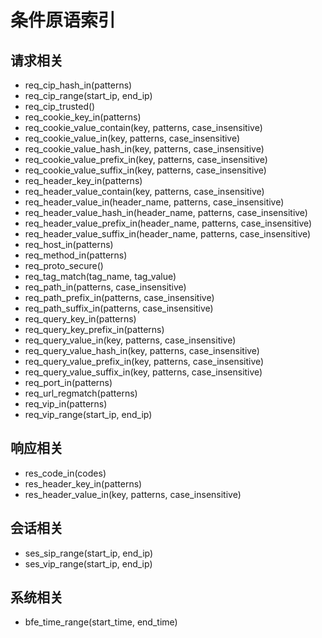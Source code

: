 # 条件原语索引

## 请求相关
 * req_cip_hash_in(patterns)
 * req_cip_range(start_ip, end_ip)
 * req_cip_trusted()
 * req_cookie_key_in(patterns)
 * req_cookie_value_contain(key, patterns, case_insensitive)
 * req_cookie_value_in(key, patterns, case_insensitive)
 * req_cookie_value_hash_in(key, patterns, case_insensitive)
 * req_cookie_value_prefix_in(key, patterns, case_insensitive)
 * req_cookie_value_suffix_in(key, patterns, case_insensitive)
 * req_header_key_in(patterns)
 * req_header_value_contain(key, patterns, case_insensitive)
 * req_header_value_in(header_name, patterns, case_insensitive)
 * req_header_value_hash_in(header_name, patterns, case_insensitive)
 * req_header_value_prefix_in(header_name, patterns, case_insensitive)
 * req_header_value_suffix_in(header_name, patterns, case_insensitive)
 * req_host_in(patterns)
 * req_method_in(patterns)
 * req_proto_secure()
 * req_tag_match(tag_name, tag_value)
 * req_path_in(patterns, case_insensitive)
 * req_path_prefix_in(patterns, case_insensitive)
 * req_path_suffix_in(patterns, case_insensitive)
 * req_query_key_in(patterns)
 * req_query_key_prefix_in(patterns)
 * req_query_value_in(key, patterns, case_insensitive)
 * req_query_value_hash_in(key, patterns, case_insensitive)
 * req_query_value_prefix_in(key, patterns, case_insensitive)
 * req_query_value_suffix_in(key, patterns, case_insensitive)
 * req_port_in(patterns)
 * req_url_regmatch(patterns)
 * req_vip_in(patterns)
 * req_vip_range(start_ip, end_ip)

## 响应相关
 * res_code_in(codes)
 * res_header_key_in(patterns)
 * res_header_value_in(key, patterns, case_insensitive)

## 会话相关
 * ses_sip_range(start_ip, end_ip)
 * ses_vip_range(start_ip, end_ip)

## 系统相关
 * bfe_time_range(start_time, end_time)

